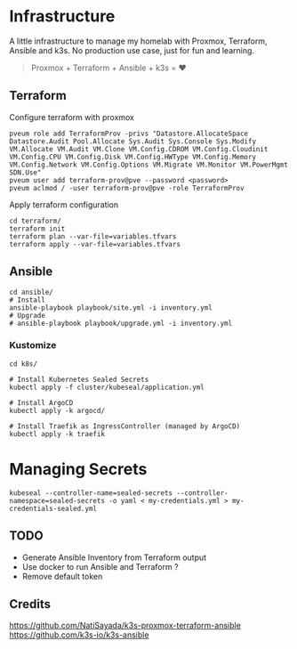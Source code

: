 # Infrastructure
A little infrastructure to manage my homelab with Proxmox, Terraform, Ansible and k3s.
No production use case, just for fun and learning.

> Proxmox + Terraform + Ansible + k3s = :heart:

## Terraform
Configure terraform with proxmox
```shell
pveum role add TerraformProv -privs "Datastore.AllocateSpace Datastore.Audit Pool.Allocate Sys.Audit Sys.Console Sys.Modify VM.Allocate VM.Audit VM.Clone VM.Config.CDROM VM.Config.Cloudinit VM.Config.CPU VM.Config.Disk VM.Config.HWType VM.Config.Memory VM.Config.Network VM.Config.Options VM.Migrate VM.Monitor VM.PowerMgmt SDN.Use"
pveum user add terraform-prov@pve --password <password>
pveum aclmod / -user terraform-prov@pve -role TerraformProv
```

Apply terraform configuration
```shell
cd terraform/
terraform init
terraform plan --var-file=variables.tfvars
terraform apply --var-file=variables.tfvars
```

## Ansible
```shell
cd ansible/
# Install
ansible-playbook playbook/site.yml -i inventory.yml
# Upgrade
# ansible-playbook playbook/upgrade.yml -i inventory.yml
```

### Kustomize
```shell
cd k8s/

# Install Kubernetes Sealed Secrets
kubectl apply -f cluster/kubeseal/application.yml

# Install ArgoCD
kubectl apply -k argocd/

# Install Traefik as IngressController (managed by ArgoCD)
kubectl apply -k traefik
```

# Managing Secrets
```shell
kubeseal --controller-name=sealed-secrets --controller-namespace=sealed-secrets -o yaml < my-credentials.yml > my-credentials-sealed.yml
```

## TODO
- Generate Ansible Inventory from Terraform output
- Use docker to run Ansible and Terraform ?
- Remove default token

## Credits
https://github.com/NatiSayada/k3s-proxmox-terraform-ansible
https://github.com/k3s-io/k3s-ansible

